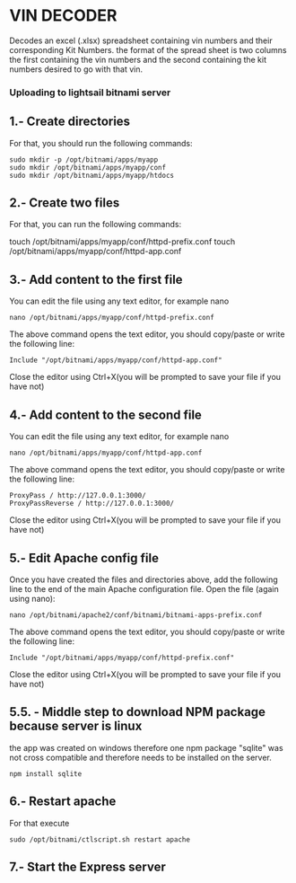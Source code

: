 # VIN DECODER

Decodes an excel (.xlsx) spreadsheet containing vin numbers and their corresponding Kit Numbers.
the format of the spread sheet is two columns the first containing the vin numbers and the second containing the kit numbers desired to go with that vin.

### Uploading to lightsail bitnami server

## 1.- Create directories

For that, you should run the following commands:
```
sudo mkdir -p /opt/bitnami/apps/myapp
sudo mkdir /opt/bitnami/apps/myapp/conf
sudo mkdir /opt/bitnami/apps/myapp/htdocs
```
## 2.- Create two files

For that, you can run the following commands:

touch /opt/bitnami/apps/myapp/conf/httpd-prefix.conf
touch /opt/bitnami/apps/myapp/conf/httpd-app.conf
## 3.- Add content to the first file

You can edit the file using any text editor, for example nano
```
nano /opt/bitnami/apps/myapp/conf/httpd-prefix.conf
```
The above command opens the text editor, you should copy/paste or write the following line:
```
Include "/opt/bitnami/apps/myapp/conf/httpd-app.conf"
```
Close the editor using Ctrl+X(you will be prompted to save your file if you have not)

## 4.- Add content to the second file

You can edit the file using any text editor, for example nano
```
nano /opt/bitnami/apps/myapp/conf/httpd-app.conf
```
The above command opens the text editor, you should copy/paste or write the following line:
```
ProxyPass / http://127.0.0.1:3000/
ProxyPassReverse / http://127.0.0.1:3000/
```
Close the editor using Ctrl+X(you will be prompted to save your file if you have not)

## 5.- Edit Apache config file

Once you have created the files and directories above, add the following line to the end of the main Apache configuration file. Open the file (again using nano):
```
nano /opt/bitnami/apache2/conf/bitnami/bitnami-apps-prefix.conf
```
The above command opens the text editor, you should copy/paste or write the following line:
```
Include "/opt/bitnami/apps/myapp/conf/httpd-prefix.conf"
```
Close the editor using Ctrl+X(you will be prompted to save your file if you have not)

## 5.5. - Middle step to download NPM package because server is linux
the app was created on windows therefore one npm package "sqlite" was not cross compatible and therefore needs to be installed on the server.

```
npm install sqlite

```

## 6.- Restart apache

For that execute
```
sudo /opt/bitnami/ctlscript.sh restart apache

```
## 7.- Start the Express server
